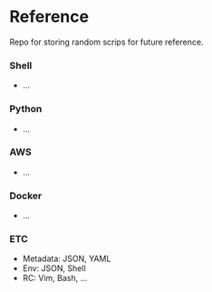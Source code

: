 # Reference
Repo for storing random scrips for future reference.

### Shell
- ...

### Python
- ...

### AWS
- ...

### Docker
- ...

### ETC
- Metadata: JSON, YAML
- Env: JSON, Shell
- RC: Vim, Bash, ...
